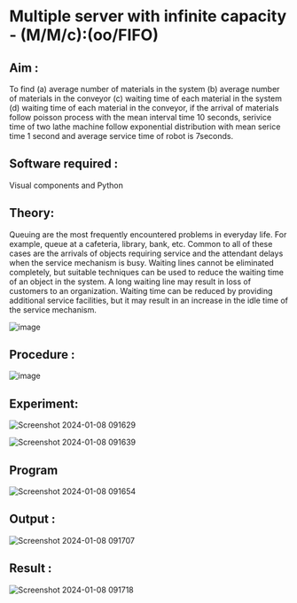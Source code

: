 # Multiple server with infinite capacity - (M/M/c):(oo/FIFO)
## Aim :
To find (a) average number of materials in the system (b) average number of materials in the conveyor (c) waiting time of each material in the system (d) waiting time of each material in the conveyor, if the arrival  of materials follow poisson process with the mean interval time 10 seconds, serivice time of two lathe machine follow exponential distribution with mean serice time 1 second and average service time of robot is 7seconds.

## Software required :
Visual components and Python

## Theory:
Queuing are the most frequently encountered problems in everyday life. For example, queue at a cafeteria, library, bank, etc. Common to all of these cases are the arrivals of objects requiring service and the attendant delays when the service mechanism is busy. Waiting lines cannot be eliminated completely, but suitable techniques can be used to reduce the waiting time of an object in the system. A long waiting line may result in loss of customers to an organization. Waiting time can be reduced by providing additional service facilities, but it may result in an increase in the idle time of the service mechanism.

![image](https://user-images.githubusercontent.com/103921593/203238035-1c8109bc-cbf2-4c77-baea-c5b682a752ef.png)

## Procedure :

![image](https://user-images.githubusercontent.com/103921593/203238265-176740b0-eae2-4772-90be-5449869ac9b0.png)




## Experiment:
![Screenshot 2024-01-08 091629](https://github.com/Dhanushmukesh/Muttiple-capacity-with-infinite-capacity/assets/155508176/7e0fdb34-0a78-464e-8158-67765ea49df9)


![Screenshot 2024-01-08 091639](https://github.com/Dhanushmukesh/Muttiple-capacity-with-infinite-capacity/assets/155508176/2665082c-4c49-4ed2-9243-7618f3984fcd)




## Program
![Screenshot 2024-01-08 091654](https://github.com/Dhanushmukesh/Muttiple-capacity-with-infinite-capacity/assets/155508176/01644939-2431-4537-a234-547fddde02e3)




## Output :
![Screenshot 2024-01-08 091707](https://github.com/Dhanushmukesh/Muttiple-capacity-with-infinite-capacity/assets/155508176/fda81199-223a-452c-aff9-20023de71169)


## Result : 
![Screenshot 2024-01-08 091718](https://github.com/Dhanushmukesh/Muttiple-capacity-with-infinite-capacity/assets/155508176/33199a2b-0571-45ff-bf89-380c08b94c3a)


